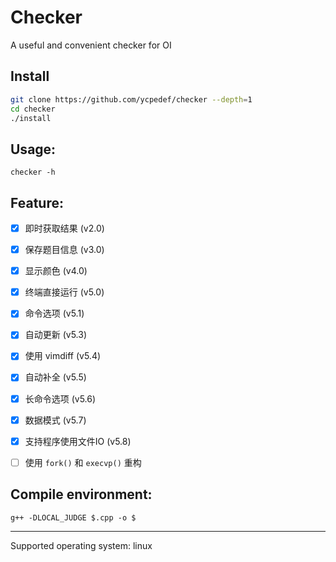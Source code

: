 # Checker
A useful and convenient checker for OI

## Install
```bash
git clone https://github.com/ycpedef/checker --depth=1
cd checker
./install
```

## Usage:
```
checker -h
```

## Feature:
- [x] 即时获取结果 (v2.0)
- [x] 保存题目信息 (v3.0)
- [x] 显示颜色 (v4.0)
- [x] 终端直接运行 (v5.0)
- [x] 命令选项 (v5.1)
- [x] 自动更新 (v5.3)
- [x] 使用 vimdiff (v5.4)
- [x] 自动补全 (v5.5)
- [x] 长命令选项 (v5.6)
- [x] 数据模式 (v5.7)
- [x] 支持程序使用文件IO (v5.8)
- [ ] 使用 `fork()` 和 `execvp()` 重构


## Compile environment:
```
g++ -DLOCAL_JUDGE $.cpp -o $
```

---
Supported operating system: linux
